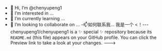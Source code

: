 - 👋 Hi, I’m @chenyupeng1
- 👀 I’m interested in ...
- 🌱 I’m currently learning ...
- 💞️ I’m looking to collaborate on ...
-📫如何联系我...
我是一个
<！---
chenyupeng1/chenyupeng1 is a ✨ special ✨ repository because its `README.md` (this file) appears on your GitHub profile.
You can click the Preview link to take a look at your changes.
--->
